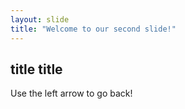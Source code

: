```yaml
---
layout: slide
title: "Welcome to our second slide!"
---
```

## title title
Use the left arrow to go back!
